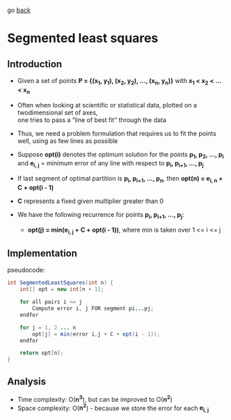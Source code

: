 go [back](DP-MENU.md)

# __Segmented least squares__

## __Introduction__

* Given a set of points **P = {(x<sub>1</sub>, y<sub>1</sub>), (x<sub>2</sub>, y<sub>2</sub>), ..., (x<sub>n</sub>, y<sub>n</sub>)}** with **x<sub>1</sub> < x<sub>2</sub> < ... < x<sub>n</sub>**
* Often when looking at scientific or statistical data, plotted on a twodimensional set of axes, </br> one tries to pass a “line of best fit” through the
data
* Thus, we need a problem formulation that requires us to fit the points well, using as few lines as possible
* Suppose **opt(i)** denotes the optimum solution for the points **p<sub>1</sub>, p<sub>2</sub>, ..., p<sub>i</sub>** and **e<sub>i, j</sub>** = minimum error of any line with respect to  **p<sub>i</sub>, p<sub>i+1</sub>, ..., p<sub>j</sub>**

* If last segment of optimal partition is **p<sub>i</sub>, p<sub>i+1</sub>, ..., p<sub>n</sub>**, then **opt(n) = e<sub>i, n</sub> + C + opt(i - 1)**
* **C** represents a fixed given multiplier greater than 0

* We have the following recurrence for points **p<sub>i</sub>, p<sub>i+1</sub>, ..., p<sub>j</sub>**: 
    * **opt(j) = min(e<sub>i, j</sub> + C + opt(i - 1))**, where min is taken over 1 <= i <= j

## __Implementation__
 
pseudocode:
```java
int SegmentedLeastSquares(int n) {
    int[] opt = new int[n + 1];

    for all pairs i <= j
        Compute error i, j FOR segment pi...pj;
    endfor

    for j = 1, 2 ... n 
        opt[j] = min(error i,j + C + opt(i - 1));
    endfor

    return opt[n];
}
```

## __Analysis__

* Time complexity: O(**n<sup>3</sup>**), but can be improved to O(**n<sup>2</sup>**)
* Space complexity: O(**n<sup>2</sup>**) - because we store the error for each **e<sub>i, j</sub>**


  

